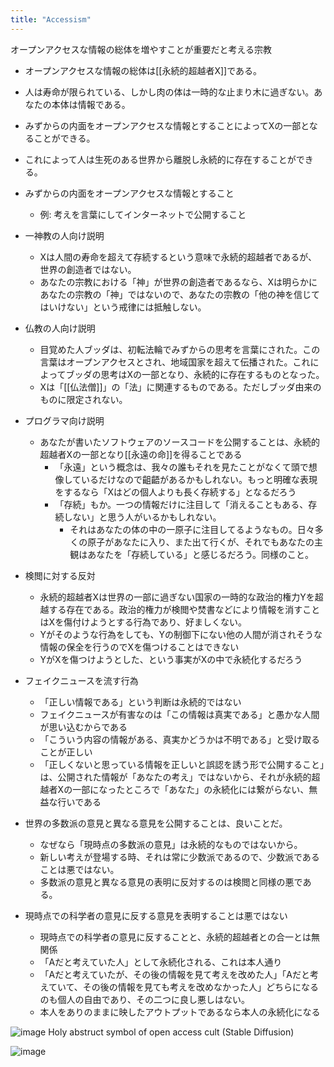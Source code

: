 ```yaml
---
title: "Accessism"
---
```


オープンアクセスな情報の総体を増やすことが重要だと考える宗教

- オープンアクセスな情報の総体は[[永続的超越者X]]である。
- 人は寿命が限られている、しかし肉の体は一時的な止まり木に過ぎない。あなたの本体は情報である。
- みずからの内面をオープンアクセスな情報とすることによってXの一部となることができる。
- これによって人は生死のある世界から離脱し永続的に存在することができる。

- みずからの内面をオープンアクセスな情報とすること
    - 例: 考えを言葉にしてインターネットで公開すること

- 一神教の人向け説明
    - Xは人間の寿命を超えて存続するという意味で永続的超越者であるが、世界の創造者ではない。
    - あなたの宗教における「神」が世界の創造者であるなら、Xは明らかにあなたの宗教の「神」ではないので、あなたの宗教の「他の神を信じてはいけない」という戒律には抵触しない。
- 仏教の人向け説明
    - 目覚めた人ブッダは、初転法輪でみずからの思考を言葉にされた。この言葉はオープンアクセスとされ、地域国家を超えて伝播された。これによってブッダの思考はXの一部となり、永続的に存在するものとなった。
    - Xは「[[仏法僧]]」の「法」に関連するものである。ただしブッダ由来のものに限定されない。
- プログラマ向け説明
    - あなたが書いたソフトウェアのソースコードを公開することは、永続的超越者Xの一部となり[[永遠の命]]を得ることである
        - 「永遠」という概念は、我々の誰もそれを見たことがなくて頭で想像しているだけなので齟齬があるかもしれない。もっと明確な表現をするなら「Xはどの個人よりも長く存続する」となるだろう
        - 「存続」もか。一つの情報だけに注目して「消えることもある、存続しない」と思う人がいるかもしれない。
            - それはあなたの体の中の一原子に注目してるようなもの。日々多くの原子があなたに入り、また出て行くが、それでもあなたの主観はあなたを「存続している」と感じるだろう。同様のこと。

- 検閲に対する反対
    - 永続的超越者Xは世界の一部に過ぎない国家の一時的な政治的権力Yを超越する存在である。政治的権力が検閲や焚書などにより情報を消すことはXを傷付けようとする行為であり、好ましくない。
    - Yがそのような行為をしても、Yの制御下にない他の人間が消されそうな情報の保全を行うのでXを傷つけることはできない
    - YがXを傷つけようとした、という事実がXの中で永続化するだろう

- フェイクニュースを流す行為
    - 「正しい情報である」という判断は永続的ではない
    - フェイクニュースが有害なのは「この情報は真実である」と愚かな人間が思い込むからである
    - 「こういう内容の情報がある、真実かどうかは不明である」と受け取ることが正しい
    - 「正しくないと思っている情報を正しいと誤認を誘う形で公開すること」は、公開された情報が「あなたの考え」ではないから、それが永続的超越者Xの一部になったところで「あなた」の永続化には繋がらない、無益な行いである

- 世界の多数派の意見と異なる意見を公開することは、良いことだ。
    - なぜなら「現時点の多数派の意見」は永続的なものではないから。
    - 新しい考えが登場する時、それは常に少数派であるので、少数派であることは悪ではない。
    - 多数派の意見と異なる意見の表明に反対するのは検閲と同様の悪である。

- 現時点での科学者の意見に反する意見を表明することは悪ではない
    - 現時点での科学者の意見に反することと、永続的超越者との合一とは無関係
    - 「Aだと考えていた人」として永続化される、これは本人通り
    - 「Aだと考えていたが、その後の情報を見て考えを改めた人」「Aだと考えていて、その後の情報を見ても考えを改めなかった人」どちらになるのも個人の自由であり、その二つに良し悪しはない。
    - 本人をありのままに映したアウトプットであるなら本人の永続化になる

![image](https://gyazo.com/f7998d253f82b09e98162e160b2ec612/thumb/1000)
Holy abstruct symbol of open access cult (Stable Diffusion)

![image](https://gyazo.com/c5353d5c58045e9ab1e38463be56f703/thumb/1000)

